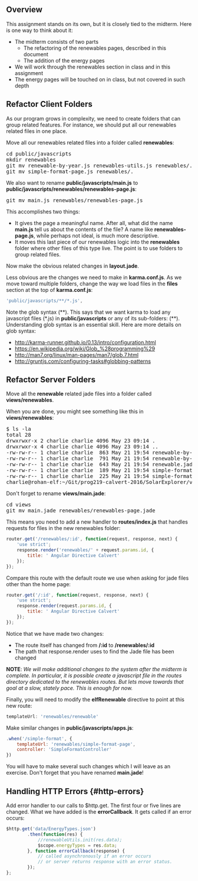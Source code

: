 ## Overview

This assignment stands on its own, but it is closely tied to the midterm. Here is one way to think about it:

- The midterm consists of two parts
  - The refactoring of the renewables pages, described in this document
  - The addition of the energy pages
- We will work through the renewables section in class and in this assignment
- The energy pages will be touched on in class, but not covered in such depth

## Refactor Client Folders

As our program grows in complexity, we need to create folders that can group related features. For instance, we should put all our renewables related files in one place.

Move all our renewables related files into a folder called **renewables**:

<pre>
cd public/javascripts
mkdir renewables
git mv renewable-by-year.js renewables-utils.js renewables/.
git mv simple-format-page.js renewables/.
</pre>

We also want to rename **public/javascripts/main.js** to **public/javascripts/renewables/renewables-page.js**:

<pre>
git mv main.js renewables/renewables-page.js
</pre>

This accomplishes two things:

- It gives the page a meaningful name. After all, what did the name **main.js** tell us about the contents of the file? A name like **renewables-page.js**, while perhaps not ideal, is much more descriptive.
- It moves this last piece of our renewables logic into the **renewables** folder where other files of this type live. The point is to use folders to group related files.

Now make the obvious related changes in **layout.jade**.

Less obvious are the changes we need to make in **karma.conf.js**. As we move toward multiple folders, change the way we load files in the **files** section at the top of **karma.conf.js**:

```javascript
'public/javascripts/**/*.js',
```

Note the glob syntax (\*\*). This says that we want karma to load any javascript files (*.js) in **public/javascripts** or any of its sub-folders: (\*\*). Understanding glob syntax is an essential skill. Here are more details on glob syntax:

- <http://karma-runner.github.io/0.13/intro/configuration.html>
- <https://en.wikipedia.org/wiki/Glob_%28programming%29>
- <http://man7.org/linux/man-pages/man7/glob.7.html>
- <http://gruntjs.com/configuring-tasks#globbing-patterns>

## Refactor Server Folders

Move all the **renewable** related jade files into a folder called **views/renewables**.

When you are done, you might see something like this in **views/renewables**:

<pre>
$ ls -la
total 28
drwxrwxr-x 2 charlie charlie 4096 May 23 09:14 .
drwxrwxr-x 4 charlie charlie 4096 May 23 09:14 ..
-rw-rw-r-- 1 charlie charlie  863 May 21 19:54 renewable-by-year.jade
-rw-rw-r-- 1 charlie charlie  791 May 21 19:54 renewable-by-year-page.jade
-rw-rw-r-- 1 charlie charlie  643 May 21 19:54 renewable.jade
-rw-rw-r-- 1 charlie charlie  189 May 21 19:54 simple-format.jade
-rw-rw-r-- 1 charlie charlie  225 May 21 19:54 simple-format-page.jade
charlie@rohan-elf:~/Git/prog219-calvert-2016/SolarExplorer/views/renewables
</pre>

Don't forget to rename **views/main.jade**:

<pre>
cd views
git mv main.jade renewables/renewables-page.jade
</pre>

This means you need to add a new handler to **routes/index.js** that handles requests for files in the new renewables folder:

```javascript
router.get('/renewables/:id', function(request, response, next) {
    'use strict';
    response.render('renewables/' + request.params.id, {
        title: ' Angular Directive Calvert'
    });
});
```

Compare this route with the default route we use when asking for jade files other than the home page:

```javascript
router.get('/:id', function(request, response, next) {
    'use strict';
    response.render(request.params.id, {
        title: ' Angular Directive Calvert'
    });
});
```

Notice that we have made two changes:

- The route itself has changed from **/:id** to **/renewables/:id**
- The path that response.render uses to find the Jade file has been changed

**NOTE**: _We will make additional changes to the system after the midterm is complete. In particular, it is possible create a javascript file in the routes directory dedicated to the renewables routes. But lets move towards that goal at a slow, stately pace. This is enough for now._

Finally, you will need to modify the **elfRenewable** directive to point at this new route:

```javascript
templateUrl: 'renewables/renewable'
```

Make similar changes in **public/javascripts/apps.js**:

```javascript
.when('/simple-format', {
    templateUrl: 'renewables/simple-format-page',
    controller: 'SimpleFormatController'
})
```

You will have to make several such changes which I will leave as an exercise. Don't forget that you have renamed **main.jade**!

## Handling HTTP Errors {#http-errors}

Add error handler to our calls to $http.get. The first four or five lines are changed. What we have added is the **errorCallback**. It gets called if an error occurs:

```javascript
$http.get('data/EnergyTypes.json')
        .then(function(res) {
            //renewableUtils.init(res.data);
            $scope.energyTypes = res.data;
        }, function errorCallback(response) {
            // called asynchronously if an error occurs
            // or server returns response with an error status.
        });
};
```
